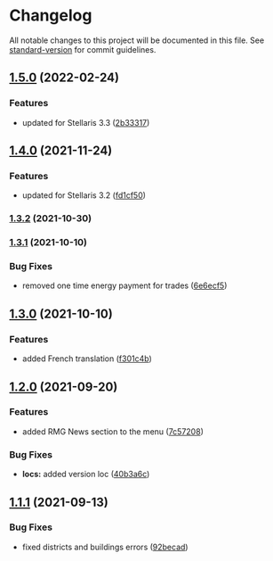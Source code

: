 # Changelog

All notable changes to this project will be documented in this file. See [standard-version](https://github.com/conventional-changelog/standard-version) for commit guidelines.

## [1.5.0](https://github.com/The24thDS/planet_states/compare/v1.4.0...v1.5.0) (2022-02-24)


### Features

* updated for Stellaris 3.3 ([2b33317](https://github.com/The24thDS/planet_states/commit/2b3331755be8dcf262d49514187cdcfd4a520896))

## [1.4.0](https://github.com/The24thDS/planet_states/compare/v1.3.2...v1.4.0) (2021-11-24)


### Features

* updated for Stellaris 3.2 ([fd1cf50](https://github.com/The24thDS/planet_states/commit/fd1cf507035ea12067d101b5aa0dc4bc88bd9391))

### [1.3.2](https://github.com/The24thDS/planet_states/compare/v1.3.1...v1.3.2) (2021-10-30)

### [1.3.1](https://github.com/The24thDS/planet_states/compare/v1.3.0...v1.3.1) (2021-10-10)


### Bug Fixes

* removed one time energy payment for trades ([6e6ecf5](https://github.com/The24thDS/planet_states/commit/6e6ecf5221d1e04fa6bcd972308ca88b1404473e))

## [1.3.0](https://github.com/The24thDS/planet_states/compare/v1.2.0...v1.3.0) (2021-10-10)


### Features

* added French translation ([f301c4b](https://github.com/The24thDS/planet_states/commit/f301c4b66dc666df63ab8e2b19e7567059b71462))

## [1.2.0](https://github.com/The24thDS/planet_states/compare/v1.1.1...v1.2.0) (2021-09-20)


### Features

* added RMG News section to the menu ([7c57208](https://github.com/The24thDS/planet_states/commit/7c572086166f49b0bb27e98b7a39f91882e452f7))


### Bug Fixes

* **locs:** added version loc ([40b3a6c](https://github.com/The24thDS/planet_states/commit/40b3a6cf5ce77c0105019a756dba595b8e43b3c8))

## [1.1.1](https://github.com/The24thDS/planet_states/compare/v1.0.0...v1.1.1) (2021-09-13)

### Bug Fixes

- fixed districts and buildings errors ([92becad](https://github.com/The24thDS/planet_states/commit/92becad95b766df5cc8449c18a5058e6bb4c6ab0))
